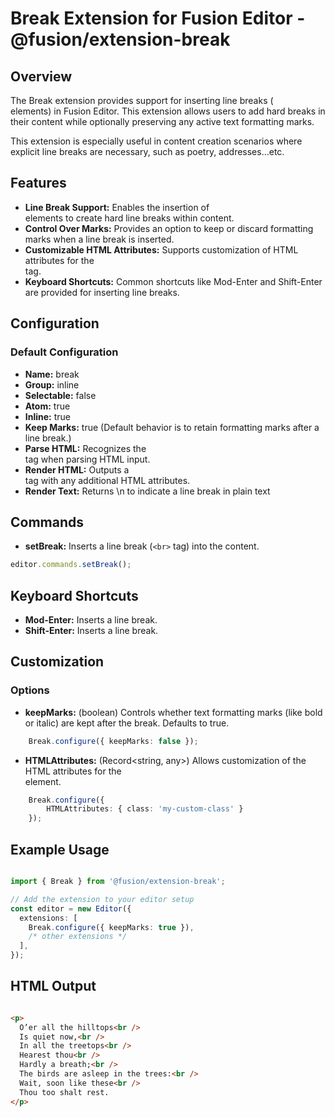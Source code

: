 # Break Extension for Fusion Editor - @fusion/extension-break

## Overview
The Break extension provides support for inserting line breaks (<br> elements) in Fusion Editor. This extension allows users to add hard breaks in their content while optionally preserving any active text formatting marks.

This extension is especially useful in content creation scenarios where explicit line breaks are necessary, such as poetry, addresses...etc.

## Features
- **Line Break Support:** Enables the insertion of <br> elements to create hard line breaks within content.
- **Control Over Marks:** Provides an option to keep or discard formatting marks when a line break is inserted.
- **Customizable HTML Attributes:** Supports customization of HTML attributes for the <br> tag.
- **Keyboard Shortcuts:** Common shortcuts like Mod-Enter and Shift-Enter are provided for inserting line breaks.

## Configuration
### Default Configuration
- **Name:** break
- **Group:** inline
- **Selectable:** false
- **Atom:** true
- **Inline:** true
- **Keep Marks:** true (Default behavior is to retain formatting marks after a line break.)
- **Parse HTML:** Recognizes the <br> tag when parsing HTML input.
- **Render HTML:** Outputs a <br> tag with any additional HTML attributes.
- **Render Text:** Returns \n to indicate a line break in plain text

## Commands

- **setBreak:** Inserts a line break (`<br>` tag) into the content.

```typescript
editor.commands.setBreak();
```

## Keyboard Shortcuts

- **Mod-Enter:** Inserts a line break.
- **Shift-Enter:** Inserts a line break.

## Customization
### Options

- **keepMarks:** (boolean) Controls whether text formatting marks (like bold or italic) are kept after the break. Defaults to true.
```typescript
    Break.configure({ keepMarks: false });
```

- **HTMLAttributes:** (Record<string, any>) Allows customization of the HTML attributes for the <br> element.
```typescript
    Break.configure({ 
        HTMLAttributes: { class: 'my-custom-class' }
    });
```

## Example Usage

```typescript

import { Break } from '@fusion/extension-break';

// Add the extension to your editor setup
const editor = new Editor({
  extensions: [
    Break.configure({ keepMarks: true }),
    /* other extensions */
  ],
});

```

## HTML Output

```html

<p>
  O’er all the hilltops<br />
  Is quiet now,<br />
  In all the treetops<br />
  Hearest thou<br />
  Hardly a breath;<br />
  The birds are asleep in the trees:<br />
  Wait, soon like these<br />
  Thou too shalt rest.
</p>
```


